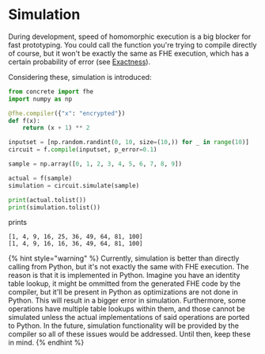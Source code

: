 # Simulation

During development, speed of homomorphic execution is a big blocker for fast prototyping.
You could call the function you're trying to compile directly of course, but it won't be exactly the same as FHE execution, which has a certain probability of error (see [Exactness](../getting-started/exactness.md)).

Considering these, simulation is introduced:

```python
from concrete import fhe
import numpy as np

@fhe.compiler({"x": "encrypted"})
def f(x):
    return (x + 1) ** 2

inputset = [np.random.randint(0, 10, size=(10,)) for _ in range(10)]
circuit = f.compile(inputset, p_error=0.1)

sample = np.array([0, 1, 2, 3, 4, 5, 6, 7, 8, 9])

actual = f(sample)
simulation = circuit.simulate(sample)

print(actual.tolist())
print(simulation.tolist())
```

prints

```
[1, 4, 9, 16, 25, 36, 49, 64, 81, 100]
[1, 4, 9, 16, 16, 36, 49, 64, 81, 100]
```

{% hint style="warning" %}
Currently, simulation is better than directly calling from Python, but it's not exactly the same with FHE execution. The reason is that it is implemented in Python. Imagine you have an identity table lookup, it might be ommitted from the generated FHE code by the compiler, but it'll be present in Python as optimizations are not done in Python. This will result in a bigger error in simulation. Furthermore, some operations have multiple table lookups within them, and those cannot be simulated unless the actual implementations of said operations are ported to Python. In the future, simulation functionality will be provided by the compiler so all of these issues would be addressed. Until then, keep these in mind.
{% endhint %}
